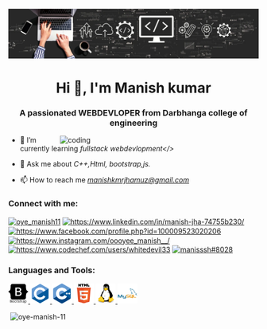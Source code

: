 ![logo](https://github.com/oye-manish-11/oye-manish-11/blob/main/Screenshot%202023-07-16%20234248.png)
<h1 align="center">Hi 👋, I'm Manish kumar</h1>
<h3 align="center">A passionated WEBDEVLOPER  from Darbhanga college of engineering</h3>
<img align="right" alt="coding" width="400" src="https://user-images.githubusercontent.com/55389276/140866485-8fb1c876-9a8f-4d6a-98dc-08c4981eaf70.gif">

- 🌱 I’m currently learning *fullstack webdevlopment</>*

- 💬 Ask me about *C++,Html, bootstrap,js.*

- 📫 How to reach me *manishkmrjhamuz@gmail.com*

<h3 align="left">Connect with me:</h3>
<p align="left">
<a href="https://twitter.com/oye_manish11" target="blank"><img align="center" src="https://raw.githubusercontent.com/rahuldkjain/github-profile-readme-generator/master/src/images/icons/Social/twitter.svg" alt="oye_manish11" height="30" width="40" /></a>
<a href="https://linkedin.com/in/https://www.linkedin.com/in/manish-jha-74755b230/" target="blank"><img align="center" src="https://raw.githubusercontent.com/rahuldkjain/github-profile-readme-generator/master/src/images/icons/Social/linked-in-alt.svg" alt="https://www.linkedin.com/in/manish-jha-74755b230/" height="30" width="40" /></a>
<a href="https://fb.com/https://www.facebook.com/profile.php?id=100009523020206" target="blank"><img align="center" src="https://raw.githubusercontent.com/rahuldkjain/github-profile-readme-generator/master/src/images/icons/Social/facebook.svg" alt="https://www.facebook.com/profile.php?id=100009523020206" height="30" width="40" /></a>
<a href="https://instagram.com/https://www.instagram.com/oooyee_manish__/" target="blank"><img align="center" src="https://raw.githubusercontent.com/rahuldkjain/github-profile-readme-generator/master/src/images/icons/Social/instagram.svg" alt="https://www.instagram.com/oooyee_manish__/" height="30" width="40" /></a>
<a href="https://www.codechef.com/users/https://www.codechef.com/users/whitedevil33" target="blank"><img align="center" src="https://cdn.jsdelivr.net/npm/simple-icons@3.1.0/icons/codechef.svg" alt="https://www.codechef.com/users/whitedevil33" height="30" width="40" /></a>
<a href="https://discord.gg/manisssh#8028" target="blank"><img align="center" src="https://raw.githubusercontent.com/rahuldkjain/github-profile-readme-generator/master/src/images/icons/Social/discord.svg" alt="manisssh#8028" height="30" width="40" /></a>
</p>

<h3 align="left">Languages and Tools:</h3>
<p align="left"> <a href="https://getbootstrap.com" target="_blank" rel="noreferrer"> <img src="https://raw.githubusercontent.com/devicons/devicon/master/icons/bootstrap/bootstrap-plain-wordmark.svg" alt="bootstrap" width="40" height="40"/> </a> <a href="https://www.cprogramming.com/" target="_blank" rel="noreferrer"> <img src="https://raw.githubusercontent.com/devicons/devicon/master/icons/c/c-original.svg" alt="c" width="40" height="40"/> </a> <a href="https://www.w3schools.com/cpp/" target="_blank" rel="noreferrer"> <img src="https://raw.githubusercontent.com/devicons/devicon/master/icons/cplusplus/cplusplus-original.svg" alt="cplusplus" width="40" height="40"/> </a> <a href="https://www.w3.org/html/" target="_blank" rel="noreferrer"> <img src="https://raw.githubusercontent.com/devicons/devicon/master/icons/html5/html5-original-wordmark.svg" alt="html5" width="40" height="40"/> </a> <a href="https://www.linux.org/" target="_blank" rel="noreferrer"> <img src="https://raw.githubusercontent.com/devicons/devicon/master/icons/linux/linux-original.svg" alt="linux" width="40" height="40"/> </a> <a href="https://www.mysql.com/" target="_blank" rel="noreferrer"> <img src="https://raw.githubusercontent.com/devicons/devicon/master/icons/mysql/mysql-original-wordmark.svg" alt="mysql" width="40" height="40"/> </a> </p>

<p>&nbsp;<img align="center" src="https://github-readme-stats.vercel.app/api?username=oye-manish-11&show_icons=true&locale=en" alt="oye-manish-11" /></p>
